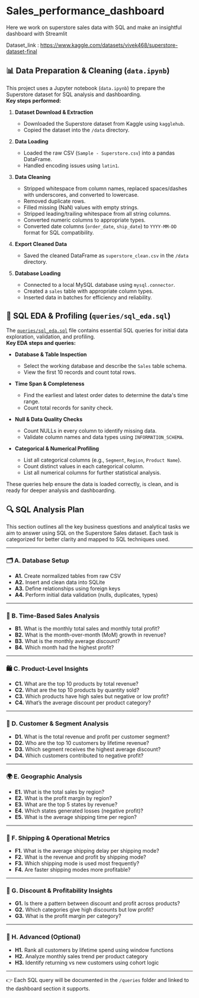 # Sales_performance_dashboard

Here we work on superstore sales data with SQL and make an insightful dashboard with Streamlit

Dataset_link : https://www.kaggle.com/datasets/vivek468/superstore-dataset-final

## 📊 Data Preparation & Cleaning (`data.ipynb`)

This project uses a Jupyter notebook (`data.ipynb`) to prepare the Superstore dataset for SQL analysis and dashboarding.  
**Key steps performed:**

1. **Dataset Download & Extraction**
   - Downloaded the Superstore dataset from Kaggle using `kagglehub`.
   - Copied the dataset into the `/data` directory.

2. **Data Loading**
   - Loaded the raw CSV (`Sample - Superstore.csv`) into a pandas DataFrame.
   - Handled encoding issues using `latin1`.

3. **Data Cleaning**
   - Stripped whitespace from column names, replaced spaces/dashes with underscores, and converted to lowercase.
   - Removed duplicate rows.
   - Filled missing (NaN) values with empty strings.
   - Stripped leading/trailing whitespace from all string columns.
   - Converted numeric columns to appropriate types.
   - Converted date columns (`order_date`, `ship_date`) to `YYYY-MM-DD` format for SQL compatibility.

4. **Export Cleaned Data**
   - Saved the cleaned DataFrame as `superstore_clean.csv` in the `/data` directory.

5. **Database Loading**
   - Connected to a local MySQL database using `mysql.connector`.
   - Created a `sales` table with appropriate column types.
   - Inserted data in batches for efficiency and reliability.

## 🧮 SQL EDA & Profiling (`queries/sql_eda.sql`)

The [`queries/sql_eda.sql`](queries/sql_eda.sql) file contains essential SQL queries for initial data exploration, validation, and profiling.  
**Key EDA steps and queries:**

- **Database & Table Inspection**
  - Select the working database and describe the `Sales` table schema.
  - View the first 10 records and count total rows.

- **Time Span & Completeness**
  - Find the earliest and latest order dates to determine the data's time range.
  - Count total records for sanity check.

- **Null & Data Quality Checks**
  - Count NULLs in every column to identify missing data.
  - Validate column names and data types using `INFORMATION_SCHEMA`.

- **Categorical & Numerical Profiling**
  - List all categorical columns (e.g., `Segment`, `Region`, `Product Name`).
  - Count distinct values in each categorical column.
  - List all numerical columns for further statistical analysis.

These queries help ensure the data is loaded correctly, is clean, and is ready for deeper analysis and dashboarding.

## 🔍 SQL Analysis Plan

This section outlines all the key business questions and analytical tasks we aim to answer using SQL on the Superstore Sales dataset. Each task is categorized for better clarity and mapped to SQL techniques used.

---

### 🗂️ A. Database Setup

- **A1.** Create normalized tables from raw CSV
- **A2.** Insert and clean data into SQLite
- **A3.** Define relationships using foreign keys
- **A4.** Perform initial data validation (nulls, duplicates, types)

---

### 📅 B. Time-Based Sales Analysis

- **B1.** What is the monthly total sales and monthly total profit?
- **B2.** What is the month-over-month (MoM) growth in revenue?
- **B3.** What is the monthly average discount?
- **B4.** Which month had the highest profit?

---

### 🛍️ C. Product-Level Insights

- **C1.** What are the top 10 products by total revenue?
- **C2.** What are the top 10 products by quantity sold?
- **C3.** Which products have high sales but negative or low profit?
- **C4.** What’s the average discount per product category?

---

### 👥 D. Customer & Segment Analysis

- **D1.** What is the total revenue and profit per customer segment?
- **D2.** Who are the top 10 customers by lifetime revenue?
- **D3.** Which segment receives the highest average discount?
- **D4.** Which customers contributed to negative profit?

---

### 🌍 E. Geographic Analysis

- **E1.** What is the total sales by region?
- **E2.** What is the profit margin by region?
- **E3.** What are the top 5 states by revenue?
- **E4.** Which states generated losses (negative profit)?
- **E5.** What is the average shipping time per region?

---

### 🚚 F. Shipping & Operational Metrics

- **F1.** What is the average shipping delay per shipping mode?
- **F2.** What is the revenue and profit by shipping mode?
- **F3.** Which shipping mode is used most frequently?
- **F4.** Are faster shipping modes more profitable?

---

### 🧮 G. Discount & Profitability Insights

- **G1.** Is there a pattern between discount and profit across products?
- **G2.** Which categories give high discounts but low profit?
- **G3.** What is the profit margin per category?

---

### 🧠 H. Advanced (Optional)

- **H1.** Rank all customers by lifetime spend using window functions
- **H2.** Analyze monthly sales trend per product category
- **H3.** Identify returning vs new customers using cohort logic

---

👉 Each SQL query will be documented in the `/queries` folder and linked to the dashboard section it supports.
